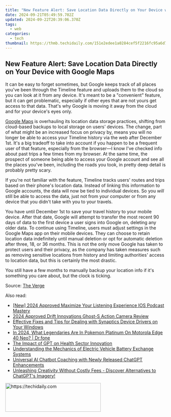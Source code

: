 ```yaml
---
title: "New Feature Alert: Save Location Data Directly on Your Device with Google Maps"
date: 2024-09-21T05:49:59.702Z
updated: 2024-09-22T20:39:06.370Z
tags:
  - web
categories:
  - tech
thumbnail: https://thmb.techidaily.com/151e2edee1a0284cef5f2216fc95a6d76e6031c7de10b21fb5cd31a56d669f73.jpg
---
```


## New Feature Alert: Save Location Data Directly on Your Device with Google Maps

It can be easy to forget sometimes, but Google keeps track of all places you've been through the Timeline feature and uploads them to the cloud so you can look at it from any device. It's meant to be a "convenient" feature, but it can get problematic, especially if other eyes that are not yours get access to that data. That's why Google is moving it away from the cloud and for your device's eyes only.

[Google Maps](https://youtube-help.techidaily.com/2024-approved-maximizing-traffic-with-effective-youtube-titles/) is overhauling its location data storage practices, shifting from cloud-based backups to local storage on users' devices. The change, part of what might be an increased focus on privacy by, means you will no longer be able to access your Timeline history via the web after December 1st. It's a big tradeoff to take into account if you happen to be a frequent user of that feature, especially from the browser—I know I've checked info about past trips a few times from my browser. At the same time, the prospect of someone being able to access your Google account and see all the places you've been, including the roads you took, in pretty deep detail is probably pretty scary.

 If you're not familiar with the feature, Timeline tracks users' routes and trips based on their phone's location data. Instead of linking this information to Google accounts, the data will now be tied to individual devices. So you _will_ still be able to access the data, just not from your computer or from any device that you didn't take with you to your travels.

 You have until December 1st to save your travel history to your mobile device. After that date, Google will attempt to transfer the most recent 90 days of data to the first device a user signs into Google on, deleting any older data. To continue using Timeline, users must adjust settings in the Google Maps app on their mobile devices. They can choose to retain location data indefinitely until manual deletion or opt for automatic deletion after three, 18, or 36 months. This is not the only move Google has taken to protect users and their privacy, as the company has taken measures such as removing sensitive locations from history and limiting authorities' access to location data, but this is certainly the most drastic.

 You still have a few months to manually backup your location info if it's something you care about, but the clock is ticking.

 Source: [The Verge](https://www.theverge.com/2024/6/5/24172204/google-maps-delete-location-history-timeline)

<ins class="adsbygoogle"
     style="display:block"
     data-ad-format="autorelaxed"
     data-ad-client="ca-pub-7571918770474297"
     data-ad-slot="1223367746"></ins>

<ins class="adsbygoogle"
     style="display:block"
     data-ad-client="ca-pub-7571918770474297"
     data-ad-slot="8358498916"
     data-ad-format="auto"
     data-full-width-responsive="true"></ins>

<span class="atpl-alsoreadstyle">Also read:</span>
<div><ul>
<li><a href="https://vp-tips.techidaily.com/new-2024-approved-maximize-your-listening-experience-ios-podcast-mastery/"><u>[New] 2024 Approved Maximize Your Listening Experience IOS Podcast Mastery</u></a></li>
<li><a href="https://article-helps.techidaily.com/2024-approved-drift-innovations-ghost-s-action-camera-review/"><u>2024 Approved Drift Innovations Ghost-S Action Camera Review</u></a></li>
<li><a href="https://driver-download.techidaily.com/effective-fixes-and-tips-for-dealing-with-synaptics-device-drivers-on-your-windows/"><u>Effective Fixes and Tips for Dealing with Synaptics Device Drivers on Your Windows</u></a></li>
<li><a href="https://android-pokemon-go.techidaily.com/in-2024-what-legendaries-are-in-pokemon-platinum-on-motorola-edge-40-neo-drfone-by-drfone-virtual-android/"><u>In 2024, What Legendaries Are In Pokemon Platinum On Motorola Edge 40 Neo? | Dr.fone</u></a></li>
<li><a href="https://tech-revival.techidaily.com/the-impact-of-gpt-on-health-sector-innovation/"><u>The Impact of GPT on Health Sector Innovation</u></a></li>
<li><a href="https://some-skills.techidaily.com/understanding-the-mechanics-of-electric-vehicle-battery-exchange-systems/"><u>Understanding the Mechanics of Electric Vehicle Battery Exchange Systems</u></a></li>
<li><a href="https://some-skills.techidaily.com/universal-ai-chatbot-coaching-with-newly-released-chatgpt-enhancements/"><u>Universal AI Chatbot Coaching with Newly Released ChatGPT Enhancements</u></a></li>
<li><a href="https://some-skills.techidaily.com/unleashing-creativity-without-costly-fees-discover-alternatives-to-chatgpts-imagery/"><u>Unleashing Creativity Without Costly Fees - Discover Alternatives to ChatGPT's Imagery!</u></a></li>
</ul></div>

<!-- affiliate ads begin -->
<a href="https://aligracehair.sjv.io/c/5597632/1885943/19272" target="_top" id="1885943">
  <img src="//a.impactradius-go.com/display-ad/19272-1885943" border="0" alt="https://techidaily.com" width="300" height="90"/>
</a>
<img height="0" width="0" src="https://aligracehair.sjv.io/i/5597632/1885943/19272" style="position:absolute;visibility:hidden;" border="0" />
<!-- affiliate ads end -->

